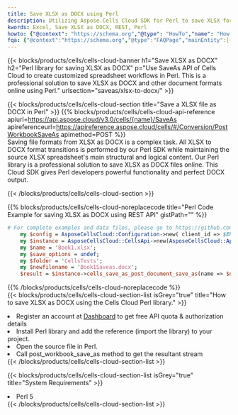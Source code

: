 ```yaml
---
title: Save XLSX as DOCX using Perl 
description: Utilizing Aspose.Cells Cloud SDK for Perl to save XLSX format file as DOCX format file. 
kwords: Excel, Save XLSX as DOCX, REST, Perl
howto: {"@context": "https://schema.org","@type": "HowTo","name": "How to save XLSX as DOCX using the Cells Cloud Perl library.","description": "How to save XLSX as DOCX using the Cells Cloud Perl library.","image": {"@type": "ImageObject"},"url": "/perl/saveas/xlsx-to-docx/","step": [{ "@type": "HowToStep","name": "How to save XLSX as DOCX using the Cells Cloud Perl library. step 1", "image": {"@type": "ImageObject",},"url": "/perl/saveas/xlsx-to-docx/","text": "Register an account at <a href='https://dashboard.aspose.cloud/'>Dashboard</a> to get free API quota & authorization details",},{ "@type": "HowToStep","name": "How to save XLSX as DOCX using the Cells Cloud Perl library. step 1", "image": {"@type": "ImageObject",},"url": "/perl/saveas/xlsx-to-docx/","text": "Install Perl library and add the reference (import the library) to your project.",},{ "@type": "HowToStep","name": "How to save XLSX as DOCX using the Cells Cloud Perl library. step 1", "image": {"@type": "ImageObject",},"url": "/perl/saveas/xlsx-to-docx/","text": "Open the source file in Perl.",},{ "@type": "HowToStep","name": "How to save XLSX as DOCX using the Cells Cloud Perl library. step 1", "image": {"@type": "ImageObject",},"url": "/perl/saveas/xlsx-to-docx/","text": "Call post_workbook_save_as method to get the resultant stream",}, ],"supply": {"@type": "HowToSupply","name": "document"},"tool": [{"@type": "HowToTool","name": "VIM, Visual Studio Code, Eclipse"},{"@type": "HowToTool","name": "Aspose Cells"}],"totalTime": "PT6M"}
fqa: {"@context":"https://schema.org","@type":"FAQPage","mainEntity":[{"@type":"Question","name":"Why save file as other formats file in C# using REST API?","acceptedAnswer":{"@type":"Answer","text":"Documents are encoded in many ways, and some files may be incompatible with the software you use. To open and read such files, just save them as appropriate file formats.<br/><ol><li>Install .NET SDK and add the reference (import the library) to your project.</li><li>Open the source file in C# using REST API.</li><li>Call the PostWorkbookSaveAsRequest() method, passing an output filename with required extension.</li><li>Get the result of save as a separate file.</li></ol>"}},{"@type":"Question","name":"What file formats can I save as with your C# library?","acceptedAnswer":{"@type":"Answer","text":"We support a variety of file formats for conversion using .NET library, including XLSX, Excel, xls , PDF, CSV, HTML, Markdown, XML, PNG, JPG, TIFF, Json, TXT and many more."}},{"@type":"Question","name":"What is the maximum allowed file size for conversion using this .NET library?","acceptedAnswer":{"@type":"Answer","text":"There are no file size limits for format conversions using .NET library."}}]}
---
```



{{< blocks/products/cells/cells-cloud-banner h1="Save XLSX as DOCX" h2="Perl library for saving XLSX as DOCX" p="Use SaveAs API of Cells Cloud to create customized spreadsheet workflows in Perl. This is a professional solution to save XLSX as DOCX and other document formats online using Perl." urlsection="saveas/xlsx-to-docx/" >}}

{{< blocks/products/cells/cells-cloud-section  title="Save a XLSX file as DOCX in Perl" >}}
{{% blocks/products/cells/cells-cloud-api-reference  apiurl=https://api.aspose.cloud/v3.0/cells/{name}/SaveAs  apireferenceurl=https://apireference.aspose.cloud/cells/#/Conversion/PostWorkbookSaveAs  apimethod=POST %}}
<br/>
Saving file formats from XLSX as DOCX is a complex task. All XLSX to DOCX format transitions is performed by our Perl SDK while maintaining the source XLSX spreadsheet's main structural and logical content. Our Perl library is a professional solution to save XLSX as DOCX files online. This Cloud SDK gives Perl developers powerful functionality and perfect DOCX output.

{{< /blocks/products/cells/cells-cloud-section >}}

{{% blocks/products/cells/cells-cloud-noreplacecode title="Perl Code Example for saving XLSX as DOCX using REST API" gistPath="" %}}
  
```perl
# For complete examples and data files, please go to https://github.com/aspose-cells-cloud/aspose-cells-cloud-perl/
    my $config = AsposeCellsCloud::Configuration->new( client_id => $ENV{'ProductClientId'}, client_secret => $ENV{'ProductClientSecret'});
    my $instance = AsposeCellsCloud::CellsApi->new(AsposeCellsCloud::ApiClient->new( $config));
    my $name = 'Book1.xlsx';
    my $save_options = undef;
    my $folder = 'CellsTests';
    my $newfilename = 'Book1Saveas.docx';
    $result = $instance->cells_save_as_post_document_save_as(name => $name,save_options => $save_options, newfilename => $newfilename, folder => $folder);
```
  
{{% /blocks/products/cells/cells-cloud-noreplacecode  %}}
<br/>
{{< blocks/products/cells/cells-cloud-section-list isGrey="true"  title="How to save XLSX as DOCX using the Cells Cloud Perl library." >}}
<li>Register an account at <a href="https://dashboard.aspose.cloud/">Dashboard</a> to get free API quota & authorization details</li>
<li>Install Perl library and add the reference (import the library) to your project.</li>
<li>Open the source file in Perl.</li>
<li>Call post_workbook_save_as method to get the resultant stream</li>
{{< /blocks/products/cells/cells-cloud-section-list >}}

{{< blocks/products/cells/cells-cloud-section-list isGrey="true"  title="System Requirements" >}}
<li>Perl 5</li>
{{< /blocks/products/cells/cells-cloud-section-list >}}
